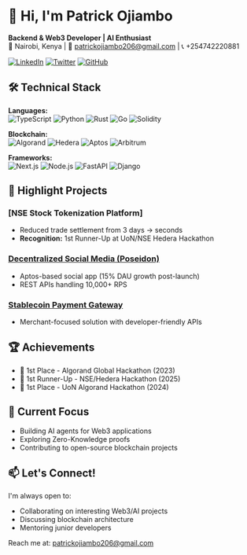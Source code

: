 # 👋 Hi, I'm Patrick Ojiambo

**Backend & Web3 Developer | AI Enthusiast**  
📍 Nairobi, Kenya | 📧 patrickojiambo206@gmail.com | 📞 +254742220881  

[![LinkedIn](https://img.shields.io/badge/LinkedIn-0A66C2?style=flat&logo=linkedin&logoColor=white)](https://www.linkedin.com/in/patrick-ojiambo-bb9272221/)
[![Twitter](https://img.shields.io/badge/Twitter-1DA1F2?style=flat&logo=x&logoColor=white)](https://x.com/Patrick50083212)
[![GitHub](https://img.shields.io/github/followers/PatrickOjiambo?label=Follow&style=social)](https://github.com/PatrickOjiambo)

## 🛠 Technical Stack

**Languages:**  
![TypeScript](https://img.shields.io/badge/-TypeScript-3178C6?style=flat&logo=typescript&logoColor=white)
![Python](https://img.shields.io/badge/-Python-3776AB?style=flat&logo=python&logoColor=white)
![Rust](https://img.shields.io/badge/-Rust-000000?style=flat&logo=rust&logoColor=white)
![Go](https://img.shields.io/badge/-Go-00ADD8?style=flat&logo=go&logoColor=white)
![Solidity](https://img.shields.io/badge/-Solidity-363636?style=flat&logo=solidity&logoColor=white)

**Blockchain:**  
![Algorand](https://img.shields.io/badge/-Algorand-000000?style=flat&logo=algorand&logoColor=white)
![Hedera](https://img.shields.io/badge/-Hedera-000000?style=flat&logo=hedera&logoColor=white)
![Aptos](https://img.shields.io/badge/-Aptos-000000?style=flat&logo=aptos&logoColor=white)
![Arbitrum](https://img.shields.io/badge/-Arbitrum-28A0EF?style=flat&logo=arbitrum&logoColor=white)

**Frameworks:**  
![Next.js](https://img.shields.io/badge/-Next.js-000000?style=flat&logo=next.js&logoColor=white)
![Node.js](https://img.shields.io/badge/-Node.js-339933?style=flat&logo=node.js&logoColor=white)
![FastAPI](https://img.shields.io/badge/-FastAPI-009688?style=flat&logo=fastapi&logoColor=white)
![Django](https://img.shields.io/badge/-Django-092E20?style=flat&logo=django&logoColor=white)
## 🚀 Highlight Projects

### [NSE Stock Tokenization Platform]
- Reduced trade settlement from 3 days → seconds
- **Recognition:** 1st Runner-Up at UoN/NSE Hedera Hackathon

### [Decentralized Social Media (Poseidon)](https://kade.network)
- Aptos-based social app (15% DAU growth post-launch)
- REST APIs handling 10,000+ RPS

### [Stablecoin Payment Gateway](https://github.com/poseidons-navy/nine)
- Merchant-focused solution with developer-friendly APIs

## 🏆 Achievements
- 🥇 1st Place - Algorand Global Hackathon (2023)
- 🥈 1st Runner-Up - NSE/Hedera Hackathon (2025)
- 🥇 1st Place - UoN Algorand Hackathon (2024)

## 🔭 Current Focus
- Building AI agents for Web3 applications
- Exploring Zero-Knowledge proofs
- Contributing to open-source blockchain projects

## 📫 Let's Connect!
I'm always open to:
- Collaborating on interesting Web3/AI projects
- Discussing blockchain architecture
- Mentoring junior developers

Reach me at: patrickojiambo206@gmail.com
